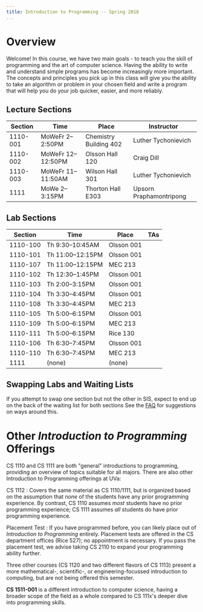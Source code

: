 ```yaml
---
title: Introduction to Programming -- Spring 2018
...
```


# Overview

Welcome! In this course, we have two main goals - to teach you the skill of programming and the art of computer science. Having the ability to write and understand simple programs has become increasingly more important. The concepts and principles you pick up in this class will give you the ability to take an algorithm or problem in your chosen field and write a program that will help you do your job quicker, easier, and more reliably.

## Lecture Sections

Section |Time             |Place                 |Instructor             
--------|-----------------|----------------------|-----------------------
1110-001|MoWeFr 2–2:50PM  |Chemistry Building 402|Luther Tychonievich    
1110-002|MoWeFr 12–12:50PM|Olsson Hall 120       |Craig Dill
1110-003|MoWeFr 11–11:50AM|Wilson Hall 301       |Luther Tychonievich
1111    |MoWe 2–3:15PM    |Thorton Hall E303     |Upsorn Praphamontripong

## Lab Sections

Section |Time            |Place       |TAs
----------|-----------------|-------------|--------------------------------------------
1110-100|Th 9:30–10:45AM |Olsson 001  |
1110-101|Th 11:00–12:15PM|Olsson 001  |
1110-107|Th 11:00–12:15PM|MEC 213     |
1110-102|Th 12:30–1:45PM |Olsson 001  |
1110-103|Th 2:00–3:15PM  |Olsson 001  |
1110-104|Th 3:30–4:45PM  |Olsson 001  |
1110-108|Th 3:30–4:45PM  |MEC 213     |
1110-105|Th 5:00–6:15PM  |Olsson 001  |
1110-109|Th 5:00–6:15PM  |MEC 213     |
1110-111|Th 5:00–6:15PM  |Rice 130    |
1110-106|Th 6:30–7:45PM  |Olsson 001  |
1110-110|Th 6:30–7:45PM  |MEC 213     |
1111    |(none)          |(none)      |

## Swapping Labs and Waiting Lists

If you attempt to swap one section but not the other in SIS, expect to end up on the back of the waiting list for both sections
See the [FAQ](faq.html) for suggestions on ways around this.

# Other *Introduction to Programming* Offerings

CS 1110 and CS 1111 are both "general" introductions to programming, providing an overview of topics suitable for all majors.
There are also other Introduction to Programming offerings at UVa:

CS 1112
:   Covers the same material as CS 1110/1111,
    but is organized based on the assumption that *none* of the students have any prior programming experience.
    By contrast, CS 1110 assumes *most* students have no prior programming experience;
    CS 1111 assumes *all* students do have prior programming experience.

Placement Test
:   If you have programmed before, you can likely place out of *Introduction to Programming* entirely.
    Placement tests are offered in the CS department offices (Rice 527); no appointment is necessary.
    If you pass the placement test, we advise taking CS 2110 to expand your programming ability further.

Three other courses (CS 1120 and two different flavors of CS 1113) present a more mathematical-, scientific-, or engineering-focussed introduction to computing, but are not being offered this semester.

**CS 1511-001** is a different introduction to computer science, having a broader scope of the field as a whole compared to CS 111x's deeper dive into programming skills.
